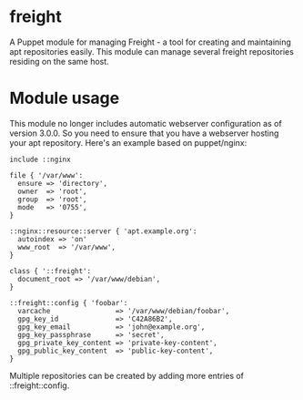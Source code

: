 # freight

A Puppet module for managing Freight - a tool for creating and maintaining apt 
repositories easily. This module can manage several freight repositories 
residing on the same host.

# Module usage

This module no longer includes automatic webserver configuration as of version 3.0.0. So you
need to ensure that you have a webserver hosting your apt repository. Here's an example based
on puppet/nginx:

    include ::nginx
    
    file { '/var/www':
      ensure => 'directory',
      owner  => 'root',
      group  => 'root',
      mode   => '0755',
    }
    
    ::nginx::resource::server { 'apt.example.org':
      autoindex => 'on'
      www_root  => '/var/www',
    }
    
    class { '::freight':
      document_root => '/var/www/debian',
    }
    
    ::freight::config { 'foobar':
      varcache                => '/var/www/debian/foobar',
      gpg_key_id              => 'C42A86B2',
      gpg_key_email           => 'john@example.org',
      gpg_key_passphrase      => 'secret',
      gpg_private_key_content => 'private-key-content',
      gpg_public_key_content  => 'public-key-content',
    }

Multiple repositories can be created by adding more entries of ::freight::config.
